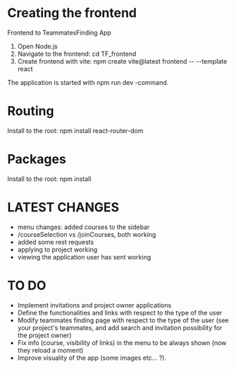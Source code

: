 # Creating the frontend
Frontend to TeammatesFinding App

1. Open Node.js
2. Navigate to the frontend: cd TF_frontend
3. Create frontend with vite: npm create vite@latest frontend -- --template react

The application is started with npm run dev -command.

# Routing 
Install to the root: npm install react-router-dom

# Packages
Install to the root: npm install

# LATEST CHANGES 
- menu changes: added courses to the sidebar
- /courseSelection vs /joinCourses, both working
- added some rest requests
- applying to project working
- viewing the application user has sent working

# TO DO

- Implement invitations and project owner applications
- Define the functionalities and links with respect to the type of the user 
- Modify teammates finding page with respect to the type of the user (see your project's teammates, and add search and invitation possibility for the project owner)
- Fix info (course, visibility of links) in the menu to be always shown (now they reload a moment)
- Improve visuality of the app (some images etc... ?).

